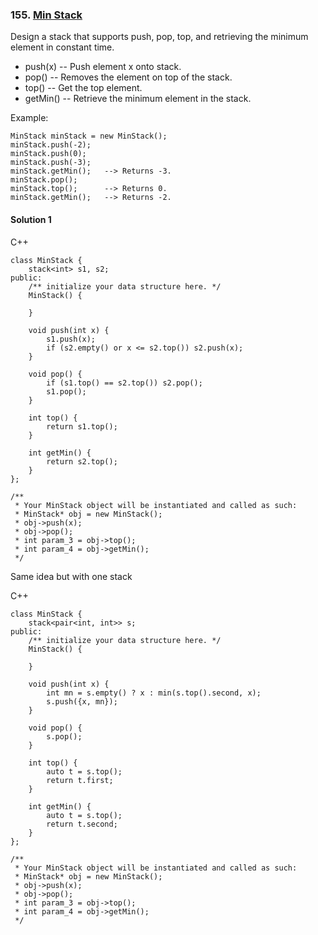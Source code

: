 ### 155\. [Min Stack](https://leetcode.com/problems/min-stack/)

Design a stack that supports push, pop, top, and retrieving the minimum element in constant time.

* push(x) -- Push element x onto stack.
* pop() -- Removes the element on top of the stack.
* top() -- Get the top element.
* getMin() -- Retrieve the minimum element in the stack.

Example:
```
MinStack minStack = new MinStack();
minStack.push(-2);
minStack.push(0);
minStack.push(-3);
minStack.getMin();   --> Returns -3.
minStack.pop();
minStack.top();      --> Returns 0.
minStack.getMin();   --> Returns -2.
```

#### Solution 1

C++

```
class MinStack {
    stack<int> s1, s2;
public:
    /** initialize your data structure here. */
    MinStack() {
        
    }
    
    void push(int x) {
        s1.push(x);
        if (s2.empty() or x <= s2.top()) s2.push(x);
    }
    
    void pop() {
        if (s1.top() == s2.top()) s2.pop();
        s1.pop();
    }
    
    int top() {
        return s1.top();
    }
    
    int getMin() {
        return s2.top();
    }
};

/**
 * Your MinStack object will be instantiated and called as such:
 * MinStack* obj = new MinStack();
 * obj->push(x);
 * obj->pop();
 * int param_3 = obj->top();
 * int param_4 = obj->getMin();
 */
```


Same idea but with one stack

C++

```
class MinStack {
    stack<pair<int, int>> s;
public:
    /** initialize your data structure here. */
    MinStack() {

    }
    
    void push(int x) {
        int mn = s.empty() ? x : min(s.top().second, x);
        s.push({x, mn});
    }
    
    void pop() {
        s.pop();
    }
    
    int top() {
        auto t = s.top();
        return t.first;
    }
    
    int getMin() {
        auto t = s.top();
        return t.second;
    }
};

/**
 * Your MinStack object will be instantiated and called as such:
 * MinStack* obj = new MinStack();
 * obj->push(x);
 * obj->pop();
 * int param_3 = obj->top();
 * int param_4 = obj->getMin();
 */
```
